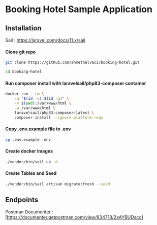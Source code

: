# Booking Hotel Sample Application

## Installation

Sail : https://laravel.com/docs/11.x/sail

#### Clone git repo
```bash
git clone https://github.com/ahmethelvaci/booking-hotel.git
```
```bash
cd booking-hotel
```

#### Run composer install with laravelsail/php83-composer container
```bash
docker run --rm \
    -u "$(id -u):$(id -g)" \
    -v $(pwd):/var/www/html \
    -w /var/www/html \
    laravelsail/php83-composer:latest \
    composer install --ignore-platform-reqs
```

#### Copy .env.example file to .env
```bash
cp .env.example .env
```

#### Create docker images
```bash
./vendor/bin/sail up -d
```

#### Create Tables and Seed
```bash
./vendor/bin/sail artisan migrate:fresh --seed
```

## Endpoints 
Postman Documenter : [https://documenter.getpostman.com/view/834718/2sAYBUDsco]
